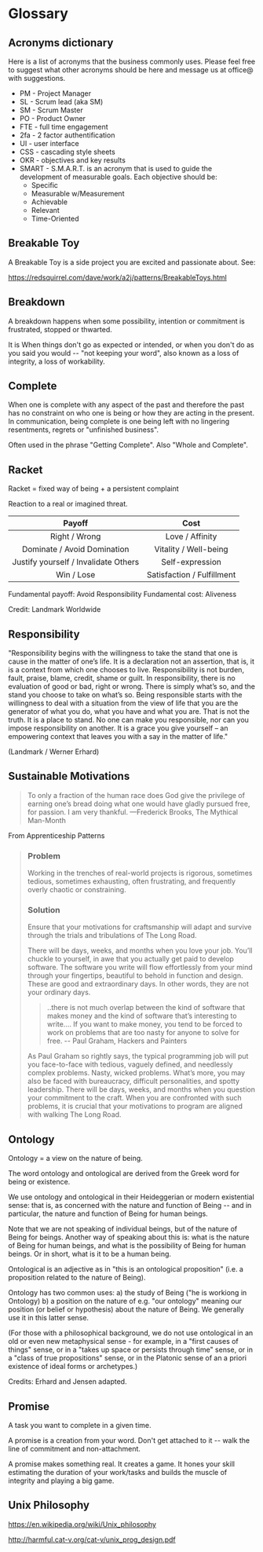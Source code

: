 # Glossary

## Acronyms dictionary

Here is a list of acronyms that the business commonly uses. Please feel free to suggest what other acronyms should be here and message us at office@ with suggestions.

* PM - Project Manager
* SL - Scrum lead (aka SM)
* SM - Scrum Master
* PO - Product Owner
* FTE - full time engagement
* 2fa - 2 factor authentification
* UI - user interface
* CSS - cascading style sheets
* OKR - objectives and key results
* SMART -   S.M.A.R.T. is an acronym that is used to guide the development of measurable goals. Each objective should be:
  * Specific
  * Measurable w/Measurement
  * Achievable
  * Relevant
  * Time-Oriented

## Breakable Toy

A Breakable Toy is a side project you are excited and passionate about. See:

https://redsquirrel.com/dave/work/a2j/patterns/BreakableToys.html

## Breakdown

A breakdown happens when some possibility, intention or commitment is frustrated, stopped or thwarted.

It is When things don't go as expected or intended, or when you don't do as you said you would -- "not keeping your word", also known as a loss of integrity, a loss of workability.

## Complete

When one is complete with any aspect of the past and therefore the past has no constraint on who one is being or how they are acting in the present. In communication, being complete is one being left with no lingering resentments, regrets or "unfinished business".

Often used in the phrase "Getting Complete". Also "Whole and Complete".

## Racket

Racket = fixed way of being + a persistent complaint

Reaction to a real or imagined threat.

|              **Payoff**              |          **Cost**          |
|:------------------------------------:|:--------------------------:|
|             Right / Wrong            |       Love / Affinity      |
|      Dominate / Avoid Domination     |    Vitality / Well-being   |
| Justify yourself / Invalidate Others |       Self-expression      |
|              Win / Lose              | Satisfaction / Fulfillment |

Fundamental payoff: Avoid Responsibility
Fundamental cost: Aliveness

Credit: Landmark Worldwide

## Responsibility

"Responsibility begins with the willingness to take the stand that one is cause in the matter of one’s life. It is a declaration not an assertion, that is, it is a context from which one chooses to live. Responsibility is not burden, fault, praise, blame, credit, shame or guilt. In responsibility, there is no evaluation of good or bad, right or wrong. There is simply what’s so, and the stand you choose to take on what’s so. Being responsible starts with the willingness to deal with a situation from the view of life that you are the generator of what you do, what you have and what you are. That is not the truth. It is a place to stand. No one can make you responsible, nor can you impose responsibility on another. It is a grace you give yourself – an empowering context that leaves you with a say in the matter of life."

(Landmark / Werner Erhard)

## Sustainable Motivations

> To only a fraction of the human race does God give the privilege of earning one’s bread doing what one would have gladly pursued free, for passion. I am very thankful.
—Frederick Brooks, The Mythical Man-Month

From Apprenticeship Patterns

> ### Problem
>
> Working in the trenches of real-world projects is rigorous, sometimes tedious, sometimes exhausting, often frustrating, and frequently overly chaotic or constraining.
>
> ### Solution
>
> Ensure that your motivations for craftsmanship will adapt and survive through the trials and tribulations of The Long Road.
>
> There will be days, weeks, and months when you love your job. You’ll chuckle to yourself, in awe that you actually get paid to develop software. The software you write will flow effortlessly from your mind through your fingertips, beautiful to behold in function and design. These are good and extraordinary days. In other words, they are not your ordinary days.
> 
> > ..there is not much overlap between the kind of software that makes money and the kind of software that’s interesting to write.... If you want to make money, you tend to be forced to work on problems that are too nasty for anyone to solve for free. -- Paul Graham, Hackers and Painters
>
> As Paul Graham so rightly says, the typical programming job will put you face-to-face with tedious, vaguely defined, and needlessly complex problems. Nasty, wicked problems. What’s more, you may also be faced with bureaucracy, difficult personalities, and spotty leadership. There will be days, weeks, and months when you question your commitment to the craft. When you are confronted with such problems, it is crucial that your motivations to program are aligned with walking The Long Road.

## Ontology

Ontology = a view on the nature of being.

The word ontology and ontological are derived from the Greek word for being or existence.

We use ontology and ontological in their Heideggerian or modern existential sense: that is, as concerned with the nature and function of Being -- and in particular, the nature and function of Being for human beings.

Note that we are not speaking of individual beings, but of the nature of Being for beings. Another way of speaking about this is: what is the nature of Being for human beings, and what is the possibility of Being for human beings. Or in short, what is it to be a human being.

Ontological is an adjective as in "this is an ontological proposition" (i.e. a proposition related to the nature of Being).

Ontology has two common uses: a) the study of Being ("he is workiong in Ontology) b) a position on the nature of e.g. "our ontology" meaning our position (or belief or hypothesis) about the nature of Being. We generally use it in this latter sense.

(For those with a philosophical background, we do not use ontological in an old or even new metaphysical sense - for example, in a "first causes of things" sense, or in a "takes up space or persists through time" sense, or in a "class of true propositions" sense, or in the Platonic sense of an a priori existence of ideal forms or archetypes.)

Credits: Erhard and Jensen adapted.


## Promise

A task you want to complete in a given time.

A promise is a creation from your word. Don't get attached to it -- walk the line of commitment and non-attachment.

A promise makes something real. It creates a game. It hones your skill estimating the duration of your work/tasks and builds the muscle of integrity and playing a big game.


## Unix Philosophy

https://en.wikipedia.org/wiki/Unix_philosophy

http://harmful.cat-v.org/cat-v/unix_prog_design.pdf

